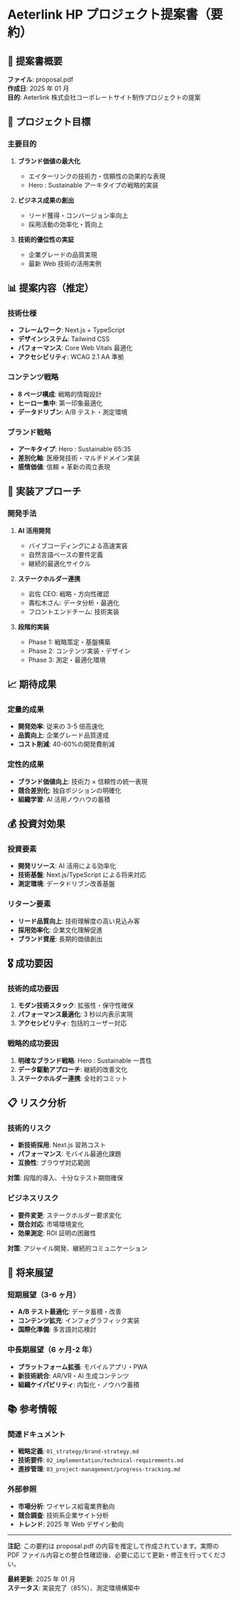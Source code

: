 # Aeterlink HP プロジェクト提案書（要約）

## 📄 **提案書概要**

**ファイル**: proposal.pdf  
**作成日**: 2025 年 01 月  
**目的**: Aeterlink 株式会社コーポレートサイト制作プロジェクトの提案

## 🎯 **プロジェクト目標**

### **主要目的**

1. **ブランド価値の最大化**

   - エイターリンクの技術力・信頼性の効果的な表現
   - Hero : Sustainable アーキタイプの戦略的実装

2. **ビジネス成果の創出**

   - リード獲得・コンバージョン率向上
   - 採用活動の効率化・質向上

3. **技術的優位性の実証**
   - 企業グレードの品質実現
   - 最新 Web 技術の活用実例

## 📊 **提案内容（推定）**

### **技術仕様**

- **フレームワーク**: Next.js + TypeScript
- **デザインシステム**: Tailwind CSS
- **パフォーマンス**: Core Web Vitals 最適化
- **アクセシビリティ**: WCAG 2.1 AA 準拠

### **コンテンツ戦略**

- **8 ページ構成**: 戦略的情報設計
- **ヒーロー集中**: 第一印象最適化
- **データドリブン**: A/B テスト・測定環境

### **ブランド戦略**

- **アーキタイプ**: Hero : Sustainable 65:35
- **差別化軸**: 医療発技術・マルチドメイン実装
- **感情価値**: 信頼 × 革新の両立表現

## 🚀 **実装アプローチ**

### **開発手法**

1. **AI 活用開発**

   - バイブコーディングによる高速実装
   - 自然言語ベースの要件定義
   - 継続的最適化サイクル

2. **ステークホルダー連携**

   - 岩佐 CEO: 戦略・方向性確認
   - 壽松木さん: データ分析・最適化
   - フロントエンドチーム: 技術実装

3. **段階的実装**
   - Phase 1: 戦略策定・基盤構築
   - Phase 2: コンテンツ実装・デザイン
   - Phase 3: 測定・最適化環境

## 📈 **期待成果**

### **定量的成果**

- **開発効率**: 従来の 3-5 倍高速化
- **品質向上**: 企業グレード品質達成
- **コスト削減**: 40-60%の開発費削減

### **定性的成果**

- **ブランド価値向上**: 技術力 × 信頼性の統一表現
- **競合差別化**: 独自ポジションの明確化
- **組織学習**: AI 活用ノウハウの蓄積

## 💰 **投資対効果**

### **投資要素**

- **開発リソース**: AI 活用による効率化
- **技術基盤**: Next.js/TypeScript による将来対応
- **測定環境**: データドリブン改善基盤

### **リターン要素**

- **リード品質向上**: 技術理解度の高い見込み客
- **採用効率化**: 企業文化理解促進
- **ブランド資産**: 長期的価値創出

## 🎖️ **成功要因**

### **技術的成功要因**

1. **モダン技術スタック**: 拡張性・保守性確保
2. **パフォーマンス最適化**: 3 秒以内表示実現
3. **アクセシビリティ**: 包括的ユーザー対応

### **戦略的成功要因**

1. **明確なブランド戦略**: Hero : Sustainable 一貫性
2. **データ駆動アプローチ**: 継続的改善文化
3. **ステークホルダー連携**: 全社的コミット

## 📋 **リスク分析**

### **技術的リスク**

- **新技術採用**: Next.js 習熟コスト
- **パフォーマンス**: モバイル最適化課題
- **互換性**: ブラウザ対応範囲

**対策**: 段階的導入、十分なテスト期間確保

### **ビジネスリスク**

- **要件変更**: ステークホルダー要求変化
- **競合対応**: 市場環境変化
- **効果測定**: ROI 証明の困難性

**対策**: アジャイル開発、継続的コミュニケーション

## 🔮 **将来展望**

### **短期展望（3-6 ヶ月）**

- **A/B テスト最適化**: データ蓄積・改善
- **コンテンツ拡充**: インフォグラフィック実装
- **国際化準備**: 多言語対応検討

### **中長期展望（6 ヶ月-2 年）**

- **プラットフォーム拡張**: モバイルアプリ・PWA
- **新技術統合**: AR/VR・AI 生成コンテンツ
- **組織ケイパビリティ**: 内製化・ノウハウ蓄積

## 📚 **参考情報**

### **関連ドキュメント**

- **戦略定義**: `01_strategy/brand-strategy.md`
- **技術要件**: `02_implementation/technical-requirements.md`
- **進捗管理**: `03_project-management/progress-tracking.md`

### **外部参照**

- **市場分析**: ワイヤレス給電業界動向
- **競合調査**: 技術系企業サイト分析
- **トレンド**: 2025 年 Web デザイン動向

---

**注記**: この要約は proposal.pdf の内容を推定して作成されています。実際の PDF ファイル内容との整合性確認後、必要に応じて更新・修正を行ってください。

**最終更新**: 2025 年 01 月  
**ステータス**: 実装完了（85%）、測定環境構築中
